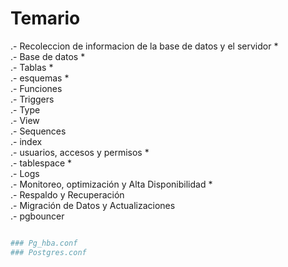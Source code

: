 
# Temario


.- Recoleccion de informacion de la base de datos y el servidor * <br>
.- Base de datos *<br>
.- Tablas *<br>
.- esquemas *<br>
.- Funciones <br>
.- Triggers <br>
.- Type<br>
.- View <br>
.- Sequences <br>
.- index <br>
.- usuarios, accesos y  permisos * <br>
.- tablespace *<br>
.- Logs<br>
.- Monitoreo, optimización y Alta Disponibilidad * <br>
.- Respaldo y Recuperación <br>
.- Migración de Datos y Actualizaciones<br>
.- pgbouncer

```sh

### Pg_hba.conf
### Postgres.conf

```
